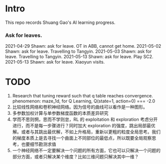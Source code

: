 # Intro

This repo records Shuang Gao's AI learning progress.

### Ask for leaves.

2021-04-29 Shawn: ask for leave. OT in ABB, cannot get home.
2021-05-02 Shawn: ask for leave. Travelling to Tangyin.
2021-05-03 Shawn: ask for leave. Travelling to Tangyin.
2021-05-13 Shawn: ask for leave. Play SC2.
2021-05-13 Shawn: ask for leave. Xiaoyun visits.

# TODO

1. Research that tuning reward such that q table reaches convergence.
   phenomenon: maze_1d, for Q Learning, Q(state=1, action=0) === -2.0
2. 比较线性网络和卷积神经网络。因为信号的曲线可以看作是一种图形。
3. 多参数加权计算与单参数梯度函数的本质差异研究
4. 学而不思则惘，思而不学则怠，RL 的 exploitation 和 exploration 考虑分开进行，而不是每一步骤进行？同时加大 exploration 的强度，跳出局部最优解。或者与其跳出最优解，不如上升格局，重新以更粗的粒度全局思考。我们的梯度本质上是去寻找一个曲面上不同部位的最低点，所以既要全局观察思考，也要细节勘测求值
5. 一个神经网络不一定要解决一个问题的所有方面，它也可以只解决一个问题的部分方面，或者只解决某个维度？比如三维问题只解决其中一维？
